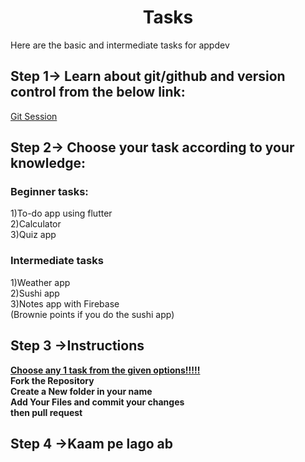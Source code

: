 <h1 align="center" id="title">Tasks</h1>

<p id="description">Here are the basic and intermediate tasks for appdev</p>

<h2>Step 1-> Learn about git/github and version control from the below link:</h2>

<a href="https://www.simplilearn.com/learn-git-basics-skillup">Git Session</a>

<h2>Step 2-> Choose your task according to your knowledge:</h2>

<h3>Beginner tasks:</h3
<br>1)To-do app using flutter 
<br>2)Calculator
<br>3)Quiz app


<h3>Intermediate tasks</h3
<br>1)Weather app
<br> 2)Sushi app
<br>3)Notes app with Firebase
<br> (Brownie points if you do the sushi app)

<h2>Step 3 ->Instructions </h2
<br><b><u>Choose any 1 task from the given options!!!!!</u>
<br>Fork the Repository
<br>Create a New folder in your name 
<br>Add Your Files and commit your changes 
<br>then pull request

<h2>Step 4 ->Kaam pe lago ab
